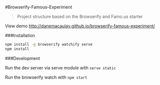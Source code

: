 #Browserify-Famous-Experiment
> Project structure based on the Browserify and Famo.us starter

View demo http://danemacaulay.github.io/browserify-famous-experiment/

###Installation

```bash
npm install -g browserify watchify serve
npm install
```

###Development

Run the dev server via serve module with ```serve static```

Run the browserify watch with ```npm start```
